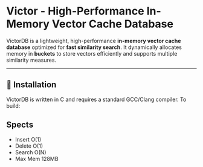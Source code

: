 # Victor - High-Performance In-Memory Vector Cache Database

VictorDB is a lightweight, high-performance **in-memory vector cache database** optimized for **fast similarity search**. It dynamically allocates memory in **buckets** to store vectors efficiently and supports multiple similarity measures.

---

## 📌 Installation
VictorDB is written in C and requires a standard GCC/Clang compiler. To build:

## Spects

- Insert O(1)
- Delete O(1)
- Search O(N)
- Max Mem 128MB
